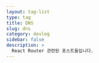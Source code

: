 ```yaml
---
layout: tag-list
type: tag
title: DNS
slug: dns
category: devlog
sidebar: false
description: >
  React Router 관련된 포스트들입니다.
---
```


